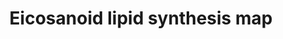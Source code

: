 ---
annotations:
- id: PW:0000024
  parent: regulatory pathway
  type: Pathway Ontology
  value: inflammatory response pathway
- id: PW:0001239
  parent: classic metabolic pathway
  type: Pathway Ontology
  value: eicosanoid biosynthetic pathway
authors:
- Egonw
- MaintBot
- DeSl
- Eweitz
description: 'In biochemistry, eicosanoids are signaling molecules made by oxidation
  of twenty-carbon essential fatty acids, (EFAs). They exert complex control over
  many bodily systems, mainly in inflammation or immunity, and as messengers in the
  central nervous system. Source: [[wikipedia:Eicosanoid|Wikipedia]].  This pathway
  is inspired by the Lipidmaps>Eicosanoids pathway [https://lipidmaps.org/resources/pathways/vanted.php].
  For Homo sapiens, the information from this pathway has been integrated with the
  pre-existing pathway at [https://www.wikipathways.org/index.php/Pathway:WP167|WikiPathways].'
last-edited: 2021-05-23
organisms:
- Mus musculus
redirect_from:
- /index.php/Pathway:WP4335
- /instance/WP4335
- /instance/WP4335_r117875
revision: r117875
schema-jsonld:
- '@context': https://schema.org/
  '@id': https://wikipathways.github.io/pathways/WP4335.html
  '@type': Dataset
  creator:
    '@type': Organization
    name: WikiPathways
  description: 'In biochemistry, eicosanoids are signaling molecules made by oxidation
    of twenty-carbon essential fatty acids, (EFAs). They exert complex control over
    many bodily systems, mainly in inflammation or immunity, and as messengers in
    the central nervous system. Source: [[wikipedia:Eicosanoid|Wikipedia]].  This
    pathway is inspired by the Lipidmaps>Eicosanoids pathway [https://lipidmaps.org/resources/pathways/vanted.php].
    For Homo sapiens, the information from this pathway has been integrated with the
    pre-existing pathway at [https://www.wikipathways.org/index.php/Pathway:WP167|WikiPathways].'
  keywords:
  - 11-HETE
  - 15-deoxy-PGD2
  - 15-deoxy-PGJ2
  - 5-HETE
  - AA
  - Alox5
  - GP
  - PGD2
  - PGE2
  - PGF2a
  - PGG2
  - PGH2
  - PGJ2
  - Pla2g4a
  - Pla2g4b
  - Pla2g5
  - Pla2g6
  - Ptgds
  - Ptges
  - Ptgs1
  - Ptgs2
  license: CC0
  name: Eicosanoid lipid synthesis map
seo: CreativeWork
title: Eicosanoid lipid synthesis map
wpid: WP4335
---